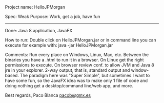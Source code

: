 Project name: HelloJPMorgan

Spec: Weak
Purpose: Work, get a job, have fun

-----------------
Done: Java 8 application, JavaFX

How to run: Double click on HelloJPMorgan.jar or in command line you can execute for example with: java -jar HelloJPMorgan.jar

Comments: Run every place on Windows, Linux, Mac, etc. Between the binaries you have a .html to run it in a browser. On Linux get the right permissions to execute. On browser review conf. to allow JVM and Java 8 jre in your explorer. 2-way output, that is, standard output and window-based. The paradigm here was "Super Simple", but sometimes I want to have some fun, so the JavaFX idea was to make only 1 file of code and doing nothing get a desktop/command line/web app, and more.


Best regards,
Paco Blanca
pacob@gmx.es
